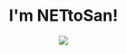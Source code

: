 <h1 align="center">I'm NETtoSan! </h1>
<p align="center">
  <a href="https://skillicons.dev">
    <img src="https://skillicons.dev/icons?i=arduino,bash,cloudflare,docker,express,nodejs,nginx" />
  </a>
</p>

<!---
NETtoSan/NETtoSan is a ✨ special ✨ repository because its `README.md` (this file) appears on your GitHub profile.
You can click the Preview link to take a look at your changes.
--->
